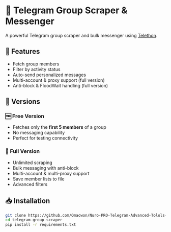 # 📢 Telegram Group Scraper & Messenger

A powerful Telegram group scraper and bulk messenger using [Telethon](https://github.com/LonamiWebs/Telethon).

## 🚀 Features
- Fetch group members
- Filter by activity status
- Auto-send personalized messages
- Multi-account & proxy support (full version)
- Anti-block & FloodWait handling (full version)

## 📌 Versions
### 🆓 Free Version
- Fetches only the **first 5 members** of a group
- No messaging capability
- Perfect for testing connectivity

### 💎 Full Version
- Unlimited scraping
- Bulk messaging with anti-block
- Multi-account & multi-proxy support
- Save member lists to file
- Advanced filters

## 📥 Installation
```bash
git clone https://github.com/Omacwon/Nuro-PRO-Telegram-Advanced-Tolols-.git
cd telegram-group-scraper
pip install -r requirements.txt
